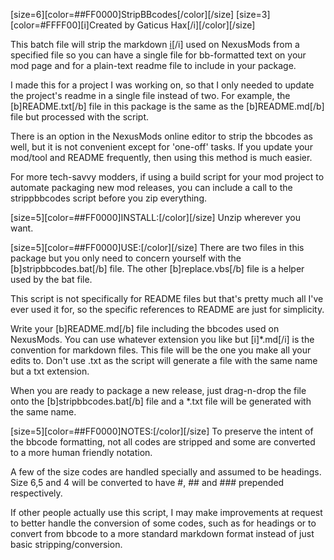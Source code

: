 [size=6][color=##FF0000]StripBBcodes[/color][/size]
[size=3][color=#FFFF00][i]Created by Gaticus Hax[/i][/color][/size]

This batch file will strip the markdown [i](bbcode)[/i] used on NexusMods from
a specified file so you can have a single file for bb-formatted text on your
mod page and for a plain-text readme file to include in your package.

I made this for a project I was working on, so that I only needed to update the
project's readme in a single file instead of two. For example, the [b]README.txt[/b]
file in this package is the same as the [b]README.md[/b] file but processed with
the script.

There is an option in the NexusMods online editor to strip the bbcodes as well,
but it is not convenient except for 'one-off' tasks. If you update your mod/tool
and README frequently, then using this method is much easier.

For more tech-savvy modders, if using a build script for your mod project to
automate packaging new mod releases, you can include a call to the strippbbcodes
script before you zip everything.


[size=5][color=##FF0000]INSTALL:[/color][/size]
Unzip wherever you want.


[size=5][color=##FF0000]USE:[/color][/size]
There are two files in this package but you only need to concern yourself with
the [b]stripbbcodes.bat[/b] file. The other [b]replace.vbs[/b] file is a helper
used by the bat file.

This script is not specifically for README files but that's pretty much all I've
ever used it for, so the specific references to README are just for simplicity.

Write your [b]README.md[/b] file including the bbcodes used on NexusMods. You can use
whatever extension you like but [i]*.md[/i] is the convention for markdown files.
This file will be the one you make all your edits to. Don't use .txt as the script
will generate a file with the same name but a txt extension.

When you are ready to package a new release, just drag-n-drop the file onto
the [b]stripbbcodes.bat[/b] file and a *.txt file will be generated with the same name.


[size=5][color=##FF0000]NOTES:[/color][/size]
To preserve the intent of the bbcode formatting, not all codes are stripped and
some are converted to a more human friendly notation.

A few of the size codes are handled specially and assumed to be headings.
Size 6,5 and 4 will be converted to have #, ## and ### prepended respectively.

If other people actually use this script, I may make improvements at request to
better handle the conversion of some codes, such as for headings or to convert
from bbcode to a more standard markdown format instead of just basic
stripping/conversion.